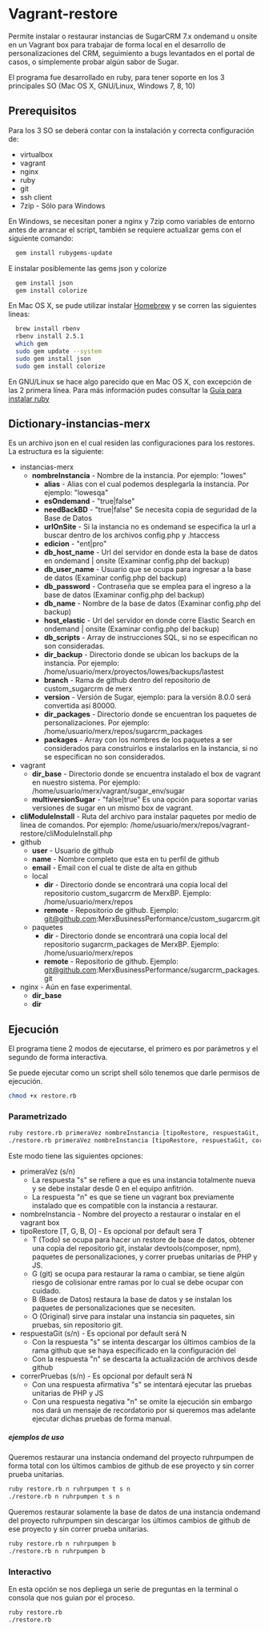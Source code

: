 # Vagrant-restore

Permite instalar o restaurar instancias de SugarCRM 7.x ondemand u onsite en un Vagrant box para trabajar de forma local
en el desarrollo de personalizaciones del CRM, seguimiento a bugs levantados en el portal de casos, o simplemente probar algún
sabor de Sugar.

El programa fue desarrollado en ruby, para tener soporte en los 3 principales SO (Mac OS X, GNU/Linux, Windows 7, 8, 10)

## Prerequisitos

Para los 3 SO se deberá contar con la instalación y correcta configuración de:
* virtualbox
* vagrant
* nginx
* ruby
* git
* ssh client
* 7zip - Sólo para Windows

En Windows, se necesitan poner a nginx y 7zip como variables de entorno antes de arrancar el script, también se requiere actualizar gems con el siguiente comando:

```sh
  gem install rubygems-update
```

E instalar posiblemente las gems json y colorize

```sh
  gem install json
  gem install colorize
```

En Mac OS X, se pude utilizar instalar [Homebrew][989d06d7] y se corren las siguientes lineas:

  [989d06d7]: https://brew.sh/ "brew"

```sh  
  brew install rbenv
  rbenv install 2.5.1
  which gem
  sudo gem update --system
  sudo gem install json
  sudo gem install colorize
```

En GNU/Linux se hace algo parecido que en Mac OS X, con excepción de las 2 primera línea. Para más información pudes consultar la [Guía para instalar ruby][21f64003]

  [21f64003]: https://gorails.com/setup "Instalar Ruby"

## Dictionary-instancias-merx

Es un archivo json en el cual residen las configuraciones para los restores. La estructura es la siguiente:
* instancias-merx
  * **nombreInstancia** - Nombre de la instancia. Por ejemplo: "lowes"
    * **alias** - Alias con el cual podemos desplegarla la instancia. Por ejemplo: "lowesqa"
    * **esOndemand** - "true|false"
    * **needBackBD** - "true|false" Se necesita copia de seguridad de la Base de Datos
    * **urlOnSite** - Si la instancia no es ondemand se especifica la url a buscar dentro de los archivos config.php y .htaccess
    * **edicion** - "ent|pro"
    * **db_host_name** - Url del servidor en donde esta la base de datos en ondemand | onsite (Examinar config.php del backup)
    * **db_user_name** - Usuario que se ocupa para ingresar a la base de datos (Examinar config.php del backup)
    * **db_password** - Contraseña que se emplea para el ingreso a la base de datos (Examinar config.php del backup)
    * **db_name** - Nombre de la base de datos (Examinar config.php del backup)
    * **host_elastic** - Url del servidor en donde corre Elastic Search en ondemand | onsite (Examinar config.php del backup)
    * **db_scripts** - Array de instrucciones SQL, si no se especifican no son consideradas.
    * **dir_backup** - Directorio donde se ubican los backups de la instancia. Por ejemplo: /home/usuario/merx/proyectos/lowes/backups/lastest
    * **branch** - Rama de github dentro del repositorio de custom_sugarcrm de merx
    * **version** - Versión de Sugar, ejemplo: para la versión 8.0.0 será convertida así 80000.
    * **dir_packages** - Directorio donde se encuentran los paquetes de personalizaciones. Por ejemplo: /home/usuario/merx/repos/sugarcrm_packages
    * **packages** - Array con los nombres de los paquetes a ser considerados para construirlos e instalarlos en la instancia, si no se especifican no son considerados.
* vagrant
  * **dir_base** - Directorio donde se encuentra instalado el box de vagrant en nuestro sistema. Por ejemplo: /home/usuario/merx/vagrant/sugar_env/sugar
  * **multiversionSugar** - "false|true" Es una opción para soportar varias versiones de sugar en un mismo box de vagrant.
* **cliModuleInstall** - Ruta del archivo para instalar paquetes por medio de linea de comandos. Por ejemplo: /home/usuario/merx/repos/vagrant-restore/cliModuleInstall.php
* github
  * **user** - Usuario de github
  * **name** - Nombre completo que esta en tu perfil de github
  * **email** - Email con el cual te diste de alta en github
  * local
    * **dir** - Directorio donde se encontrará una copia local del repositorio custom_sugarcrm de MerxBP. Ejemplo: /home/usuario/merx/repos
    * **remote** - Repositorio de github. Ejemplo: git@github.com:MerxBusinessPerformance/custom_sugarcrm.git
  * paquetes
    * **dir** - Directorio donde se encontrará una copia local del repositorio sugarcrm_packages de MerxBP. Ejemplo: /home/usuario/merx/repos
    * **remote** - Repositorio de github. Ejemplo: git@github.com:MerxBusinessPerformance/sugarcrm_packages.git
* nginx - Aún en fase experimental.
  * **dir_base**
  * **dir**

## Ejecución

El programa tiene 2 modos de ejecutarse, el primero es por parámetros y el segundo de forma interactiva.

Se puede ejecutar como un script shell sólo tenemos que darle permisos de ejecución.

```sh
chmod +x restore.rb
```

### Parametrizado

```sh
ruby restore.rb primeraVez nombreInstancia [tipoRestore, respuestaGit, correrPruebas]
./restore.rb primeraVez nombreInstancia [tipoRestore, respuestaGit, correrPruebas]
```

Este modo tiene las siguientes opciones:
* primeraVez (s/n)
  - La respuesta "s" se refiere a que es una instancia totalmente nueva y se debe instalar desde 0 en el equipo anfitrión.
  - La respuesta "n" es que se tiene un vagrant box previamente instalado que es compatible con la instancia a restaurar.
* nombreInstancia - Nombre del proyecto a restaurar o instalar en el vagrant box
* tipoRestore [T, G, B, O] - Es opcional por default sera T
  - T (Todo) se ocupa para hacer un restore de base de datos, obtener una copia del repositorio git, instalar devtools(composer, npm), paquetes de personalizaciones, y correr pruebas unitarias de PHP y JS.
  - G (git) se ocupa para restaurar la rama o cambiar, se tiene algún riesgo de colisionar entre ramas por lo cual se debe ocupar con cuidado.
  - B (Base de Datos) restaura la base de datos y se instalan los paquetes de personalizaciones que se necesiten.
  - O (Original) sirve para instalar una instancia sin paquetes, sin pruebas, sin repositorio git.
* respuestaGit (s/n) - Es opcional por default será N
  - Con la respuesta "s" se intenta descargar los últimos cambios de la rama github que se haya especificado en la configuración del
  - Con la respuesta "n" se descarta la actualización de archivos desde github
* correrPruebas (s/n) - Es opcional por default será N
  - Con una respuesta afirmativa "s" se intentará ejecutar las pruebas unitarias de PHP y JS
  - Con una respuesta negativa "n" se omite la ejecución sin embargo nos dará un mensaje de recordatorio por si queremos mas adelante ejecutar dichas pruebas de forma manual.

##### ejemplos de uso

Queremos restaurar una instancia ondemand del proyecto ruhrpumpen de forma total con los últimos cambios de github de ese proyecto y sin correr prueba unitarias.

```sh
ruby restore.rb n ruhrpumpen t s n
./restore.rb n ruhrpumpen t s n
```

Queremos restaurar solamente la base de datos de una instancia ondemand del proyecto ruhrpumpen sin descargar los últimos cambios de github de ese proyecto y sin correr prueba unitarias.

```sh
ruby restore.rb n ruhrpumpen b
./restore.rb n ruhrpumpen b
```

### Interactivo

En esta opción se nos depliega un serie de preguntas en la terminal o consola que nos guian por el proceso.

```sh
ruby restore.rb
./restore.rb
```
